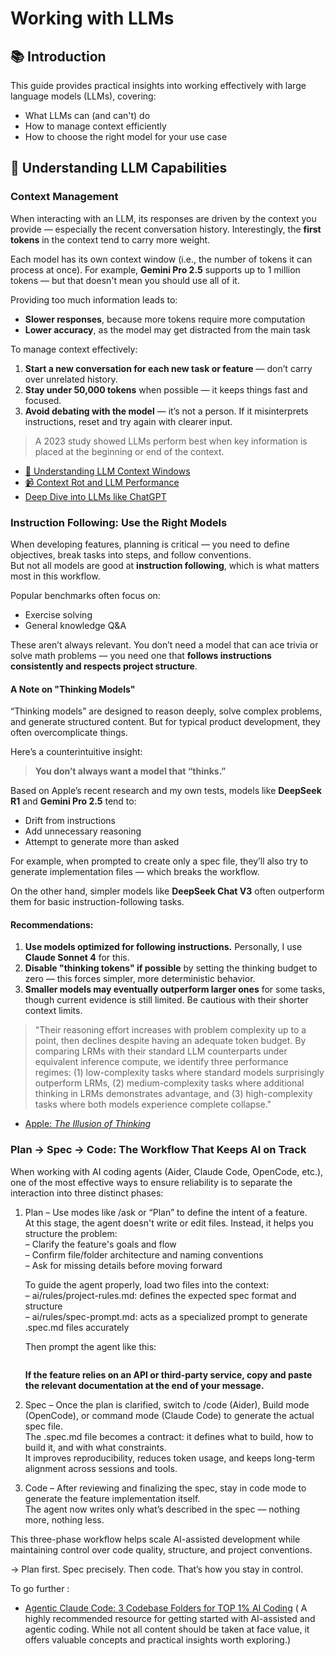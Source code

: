 # Working with LLMs

## 📚 Introduction

This guide provides practical insights into working effectively with large language models (LLMs), covering:

- What LLMs can (and can't) do  
- How to manage context efficiently  
- How to choose the right model for your use case


## 📖 Understanding LLM Capabilities

### Context Management

When interacting with an LLM, its responses are driven by the context you provide — especially the recent conversation history. Interestingly, the **first tokens** in the context tend to carry more weight.

Each model has its own context window (i.e., the number of tokens it can process at once). For example, **Gemini Pro 2.5** supports up to 1 million tokens — but that doesn't mean you should use all of it.

Providing too much information leads to:
- **Slower responses**, because more tokens require more computation
- **Lower accuracy**, as the model may get distracted from the main task

To manage context effectively:
1. **Start a new conversation for each new task or feature** — don’t carry over unrelated history.  
2. **Stay under 50,000 tokens** when possible — it keeps things fast and focused.  
3. **Avoid debating with the model** — it’s not a person. If it misinterprets instructions, reset and try again with clearer input.

> A 2023 study showed LLMs perform best when key information is placed at the beginning or end of the context.  
-  [🧠 Understanding LLM Context Windows](https://medium.com/@tahirbalarabe2/understanding-llm-context-windows-tokens-attention-and-challenges-c98e140f174d)  
- [📹 Context Rot and LLM Performance](https://www.youtube.com/watch?v=TUjQuC4ugak)
- [Deep Dive into LLMs like ChatGPT ](https://www.youtube.com/watch?v=7xTGNNLPyMI)


### Instruction Following: Use the Right Models

When developing features, planning is critical — you need to define objectives, break tasks into steps, and follow conventions.  
But not all models are good at **instruction following**, which is what matters most in this workflow.

Popular benchmarks often focus on:
- Exercise solving
- General knowledge Q&A

These aren’t always relevant. You don’t need a model that can ace trivia or solve math problems — you need one that **follows instructions consistently and respects project structure**.

#### A Note on "Thinking Models"

“Thinking models” are designed to reason deeply, solve complex problems, and generate structured content. But for typical product development, they often overcomplicate things.

Here’s a counterintuitive insight:  
> **You don’t always want a model that “thinks.”**

Based on Apple’s recent research and my own tests, models like **DeepSeek R1** and **Gemini Pro 2.5** tend to:
- Drift from instructions  
- Add unnecessary reasoning  
- Attempt to generate more than asked

For example, when prompted to create only a spec file, they’ll also try to generate implementation files — which breaks the workflow.

On the other hand, simpler models like **DeepSeek Chat V3** often outperform them for basic instruction-following tasks.

#### Recommendations:

1. **Use models optimized for following instructions.** Personally, I use **Claude Sonnet 4** for this.  
2. **Disable "thinking tokens" if possible** by setting the thinking budget to zero — this forces simpler, more deterministic behavior.  
3. **Smaller models may eventually outperform larger ones** for some tasks, though current evidence is still limited. Be cautious with their shorter context limits.

> "Their reasoning effort increases with problem complexity up to a point, then declines despite having an adequate token budget. By comparing LRMs with their standard LLM counterparts under equivalent inference compute, we identify three performance regimes: (1) low-complexity tasks where standard models surprisingly outperform LRMs, (2) medium-complexity tasks where additional thinking in LRMs demonstrates advantage, and (3) high-complexity tasks where both models experience complete collapse."  
- [Apple: *The Illusion of Thinking*](https://ml-site.cdn-apple.com/papers/the-illusion-of-thinking.pdf)

### Plan → Spec → Code: The Workflow That Keeps AI on Track

When working with AI coding agents (Aider, Claude Code, OpenCode, etc.), one of the most effective ways to ensure reliability is to separate the interaction into three distinct phases:

1. Plan – Use modes like /ask or “Plan” to define the intent of a feature.  
   At this stage, the agent doesn't write or edit files. Instead, it helps you structure the problem:  
   – Clarify the feature's goals and flow  
   – Confirm file/folder architecture and naming conventions  
   – Ask for missing details before moving forward  

   To guide the agent properly, load two files into the context:  
   – ai/rules/project-rules.md: defines the expected spec format and structure  
   – ai/rules/spec-prompt.md: acts as a specialized prompt to generate .spec.md files accurately

   Then prompt the agent like this:  
   ```Please create a spec called getTasks, in the group Tasks. It fetches a list of todos from the backend.
   ```

   **If the feature relies on an API or third-party service, copy and paste the relevant documentation at the end of your message.**

2. Spec – Once the plan is clarified, switch to /code (Aider), Build mode (OpenCode), or command mode (Claude Code) to generate the actual spec file.  
   The .spec.md file becomes a contract: it defines what to build, how to build it, and with what constraints.  
   It improves reproducibility, reduces token usage, and keeps long-term alignment across sessions and tools.

3. Code – After reviewing and finalizing the spec, stay in code mode to generate the feature implementation itself.  
   The agent now writes only what’s described in the spec — nothing more, nothing less.

This three-phase workflow helps scale AI-assisted development while maintaining control over code quality, structure, and project conventions.

→ Plan first. Spec precisely. Then code. That’s how you stay in control.

To go further : 
- [Agentic Claude Code: 3 Codebase Folders for TOP 1% AI Coding](https://www.youtube.com/watch?v=hGg3nWp7afg) ( A highly recommended resource for getting started with AI-assisted and agentic coding. While not all content should be taken at face value, it offers valuable concepts and practical insights worth exploring.)


